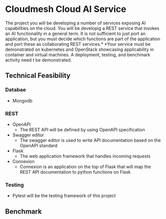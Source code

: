 # Cloudmesh Cloud AI Service

The project you will be developing a number of services exposing AI capabilities on the cloud. You will be developig a REST service that invokes an AI functionality in a general term. It is not sufficient to just port an application, but you must decide which functions are part of the application and port these as collaborating REST services.* *Your service must be demonstrated on kubernetes and OpenStack showcasing applicability in container and virtual machines. A deployment, testing, and benchmark activity need t be demonstrated.

## Technical Feasibility

### Databae 

* Mongodb

### REST

* OpenAPI
  * The REST API will be defined by using OpenAPI specification
* Swagger editor
  * The swagger editor is used to write API documentation based on the OpenAPI standard
* Flask
  * The web application framework that handles incoming requests
* Connexion
  * Connexion is an application on the top of Flask that will map the REST API documentation to python functions on Flask

### Testing

* Pytest will be the testing framework of this project 

## Benchmark




